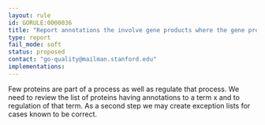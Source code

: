 ```yaml
---
layout: rule
id: GORULE:0000036
title: "Report annotations the involve gene products where the gene product is annotated to a term 'x' and 'regulation of X' (multiple annotations involved)"
type: report
fail_mode: soft
status: proposed
contact: "go-quality@mailman.stanford.edu"
implementations:
---
```


Few proteins are part of a process as well as regulate that process. We need to review the list of proteins having annotations to a term x and to regulation of that term. 
As a second step we may create exception lists for cases known to be correct. 
